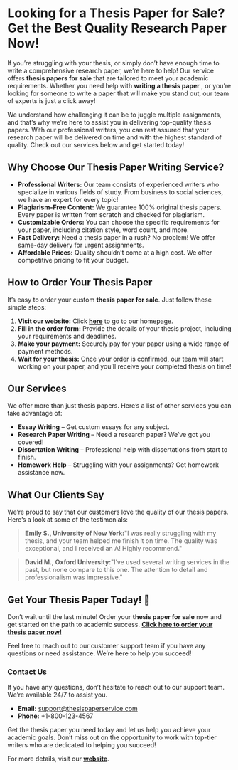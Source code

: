 # Looking for a Thesis Paper for Sale? Get the Best Quality Research Paper Now!

If you’re struggling with your thesis, or simply don’t have enough time to write a comprehensive research paper, we’re here to help! Our service offers **thesis papers for sale** that are tailored to meet your academic requirements. Whether you need help with **writing a thesis paper** , or you’re looking for someone to write a paper that will make you stand out, our team of experts is just a click away!

We understand how challenging it can be to juggle multiple assignments, and that’s why we’re here to assist you in delivering top-quality thesis papers. With our professional writers, you can rest assured that your research paper will be delivered on time and with the highest standard of quality. Check out our services below and get started today!

## Why Choose Our Thesis Paper Writing Service?

- **Professional Writers:** Our team consists of experienced writers who specialize in various fields of study. From business to social sciences, we have an expert for every topic!
- **Plagiarism-Free Content:** We guarantee 100% original thesis papers. Every paper is written from scratch and checked for plagiarism.
- **Customizable Orders:** You can choose the specific requirements for your paper, including citation style, word count, and more.
- **Fast Delivery:** Need a thesis paper in a rush? No problem! We offer same-day delivery for urgent assignments.
- **Affordable Prices:** Quality shouldn’t come at a high cost. We offer competitive pricing to fit your budget.

## How to Order Your Thesis Paper

It’s easy to order your custom **thesis paper for sale**. Just follow these simple steps:

1. **Visit our website:** Click [**here**](https://tinyurl.com/topessay?keyword=thesis+paper+for+sale) to go to our homepage.
2. **Fill in the order form:** Provide the details of your thesis project, including your requirements and deadlines.
3. **Make your payment:** Securely pay for your paper using a wide range of payment methods.
4. **Wait for your thesis:** Once your order is confirmed, our team will start working on your paper, and you’ll receive your completed thesis on time!

## Our Services

We offer more than just thesis papers. Here’s a list of other services you can take advantage of:

- **Essay Writing** – Get custom essays for any subject.
- **Research Paper Writing** – Need a research paper? We’ve got you covered!
- **Dissertation Writing** – Professional help with dissertations from start to finish.
- **Homework Help** – Struggling with your assignments? Get homework assistance now.

## What Our Clients Say

We’re proud to say that our customers love the quality of our thesis papers. Here’s a look at some of the testimonials:

> **Emily S., University of New York:**"I was really struggling with my thesis, and your team helped me finish it on time. The quality was exceptional, and I received an A! Highly recommend."

> **David M., Oxford University:**"I’ve used several writing services in the past, but none compare to this one. The attention to detail and professionalism was impressive."

## Get Your Thesis Paper Today! 🚀

Don’t wait until the last minute! Order your **thesis paper for sale** now and get started on the path to academic success. [**Click here to order your thesis paper now!**](https://tinyurl.com/topessay?keyword=thesis+paper+for+sale)

Feel free to reach out to our customer support team if you have any questions or need assistance. We’re here to help you succeed!

### Contact Us

If you have any questions, don’t hesitate to reach out to our support team. We’re available 24/7 to assist you.

- **Email:** [support@thesispaperservice.com](mailto:support@thesispaperservice.com)
- **Phone:** +1-800-123-4567

Get the thesis paper you need today and let us help you achieve your academic goals. Don’t miss out on the opportunity to work with top-tier writers who are dedicated to helping you succeed!

For more details, visit our [**website**](https://tinyurl.com/topessay?keyword=thesis+paper+for+sale).
